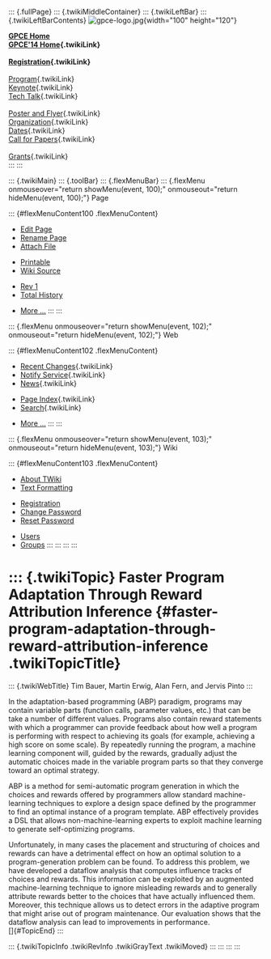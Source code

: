::: {.fullPage}
::: {.twikiMiddleContainer}
::: {.twikiLeftBar}
::: {.twikiLeftBarContents}
![gpce-logo.jpg](../pub/GPCE14/WebLeftBar/gpce-logo.jpg){width="100"
height="120"}

**[GPCE Home](http://program-transformation.org/Gpce)**\
**[GPCE\'14 Home](WebHome){.twikiLink}**\
\
**[Registration](GpceRegistration){.twikiLink}**\
\
[Program](ConferenceProgram){.twikiLink}\
[Keynote](KeynoteSpeakers){.twikiLink}\
[Tech Talk](TechTalk){.twikiLink}\
\
[Poster and Flyer](Poster){.twikiLink}\
[Organization](ConferenceOrganization){.twikiLink}\
[Dates](ImportantDates){.twikiLink}\
[Call for Papers](CallForPapers){.twikiLink}\
\
[Grants](Grants){.twikiLink}\
:::
:::

::: {.twikiMain}
::: {.toolBar}
::: {.flexMenuBar}
::: {.flexMenu onmouseover="return showMenu(event, 100);" onmouseout="return hideMenu(event, 100);"}
Page

::: {#flexMenuContent100 .flexMenuContent}
-   [Edit
    Page](http://www.program-transformation.org/edit/GPCE14/P103Bauer?t=1536828856)
-   [Rename
    Page](http://www.program-transformation.org/rename/GPCE14/P103Bauer)
-   [Attach
    File](http://www.program-transformation.org/attach/GPCE14/P103Bauer)

<!-- -->

-   [Printable](http://www.program-transformation.org/view/GPCE14/P103Bauer?skin=print.pattern)
-   [Wiki
    Source](http://www.program-transformation.org/view/GPCE14/P103Bauer?skin=text&raw=on&contenttype=text/plain)

<!-- -->

-   [Rev
    1](http://www.program-transformation.org/view/GPCE14/P103Bauer?rev=1.1)
-   [Total
    History](http://www.program-transformation.org/rdiff/GPCE14/P103Bauer)

<!-- -->

-   [More
    \...](http://www.program-transformation.org/oops/GPCE14/P103Bauer?template=oopsmore&param1=1.1&param2=1.1)
:::
:::

::: {.flexMenu onmouseover="return showMenu(event, 102);" onmouseout="return hideMenu(event, 102);"}
Web

::: {#flexMenuContent102 .flexMenuContent}
-   [Recent Changes](WebChanges){.twikiLink}
-   [Notify Service](WebNotify){.twikiLink}
-   [News](WebNews){.twikiLink}

<!-- -->

-   [Page Index](WebIndex){.twikiLink}
-   [Search](WebSearch){.twikiLink}

<!-- -->

-   [More
    \...](http://www.program-transformation.org/oops/GPCE14/P103Bauer?template=oopsmore&param1=1.1&param2=1.1)
:::
:::

::: {.flexMenu onmouseover="return showMenu(event, 103);" onmouseout="return hideMenu(event, 103);"}
Wiki

::: {#flexMenuContent103 .flexMenuContent}
-   [About
    TWiki](http://www.program-transformation.org/view/TWiki/WebHome)
-   [Text
    Formatting](http://www.program-transformation.org/view/TWiki/TextFormattingRules)

<!-- -->

-   [Registration](http://www.program-transformation.org/view/TWiki/TWikiRegistration)
-   [Change
    Password](http://www.program-transformation.org/view/TWiki/ChangePassword)
-   [Reset
    Password](http://www.program-transformation.org/view/TWiki/ResetPassword)

<!-- -->

-   [Users](http://www.program-transformation.org/view/Main/TWikiUsers)
-   [Groups](http://www.program-transformation.org/view/Main/TWikiGroups)
:::
:::
:::
:::

::: {.twikiTopic}
Faster Program Adaptation Through Reward Attribution Inference {#faster-program-adaptation-through-reward-attribution-inference .twikiTopicTitle}
==============================================================

::: {.twikiWebTitle}
Tim Bauer, Martin Erwig, Alan Fern, and Jervis Pinto
:::

In the adaptation-based programming (ABP) paradigm, programs may contain
variable parts (function calls, parameter values, etc.) that can be take
a number of different values. Programs also contain reward statements
with which a programmer can provide feedback about how well a program is
performing with respect to achieving its goals (for example, achieving a
high score on some scale). By repeatedly running the program, a machine
learning component will, guided by the rewards, gradually adjust the
automatic choices made in the variable program parts so that they
converge toward an optimal strategy.

ABP is a method for semi-automatic program generation in which the
choices and rewards offered by programmers allow standard
machine-learning techniques to explore a design space defined by the
programmer to find an optimal instance of a program template. ABP
effectively provides a DSL that allows non-machine-learning experts to
exploit machine learning to generate self-optimizing programs.

Unfortunately, in many cases the placement and structuring of choices
and rewards can have a detrimental effect on how an optimal solution to
a program-generation problem can be found. To address this problem, we
have developed a dataflow analysis that computes influence tracks of
choices and rewards. This information can be exploited by an augmented
machine-learning technique to ignore misleading rewards and to generally
attribute rewards better to the choices that have actually influenced
them. Moreover, this technique allows us to detect errors in the
adaptive program that might arise out of program maintenance. Our
evaluation shows that the dataflow analysis can lead to improvements in
performance.\
[]{#TopicEnd}
:::

::: {.twikiTopicInfo .twikiRevInfo .twikiGrayText .twikiMoved}
:::
:::
:::
:::
